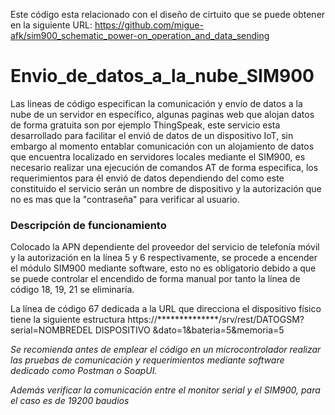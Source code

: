 Este código esta relacionado con el diseño de cirtuito que se puede obtener en la siguiente URL: https://github.com/migue-afk/sim900_schematic_power-on_operation_and_data_sending
# Envio_de_datos_a_la_nube_SIM900
Las lineas de código especifican la comunicación y envío de datos a la nube de un servidor en específico, algunas paginas web que alojan datos de forma gratuita son por ejemplo ThingSpeak, este servicio esta desarrollado para facilitar el envió de datos de un dispositivo IoT, sin embargo al momento entablar comunicación con un alojamiento de datos que encuentra localizado en servidores locales mediante el SIM900, es necesario realizar una ejecución de comandos AT de forma especifica, los requerimientos para él envió de datos dependiendo del como este constituido el servicio serán un nombre de dispositivo y la autorización que no es mas que la "contraseña" para verificar al usuario.

### Descripción de funcionamiento

Colocado la APN dependiente del proveedor del servicio de telefonía móvil y la autorización en la línea 5 y 6 respectivamente, se procede a encender el módulo SIM900 mediante software, esto no es obligatorio debido a que se puede controlar el encendido de forma manual por tanto la línea de código 18, 19, 21 se eliminaría.

La línea de código 67 dedicada a la URL que direcciona el dispositivo físico tiene la siguiente estructura https://**************/srv/rest/DATOGSM?serial=NOMBREDEL DISPOSITIVO &dato=1&bateria=5&memoria=5

 *Se recomienda antes de emplear el código en un microcontrolador realizar las pruebas de comunicación y requerimientos mediante software dedicado como  Postman o SoapUI.*

*Además verificar la comunicación entre el monitor serial y el SIM900, para el caso es de 19200 baudios*
